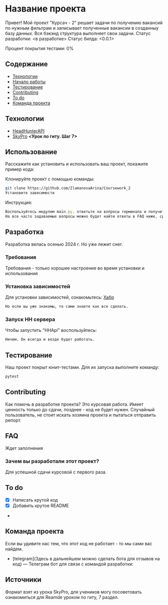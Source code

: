 # Название проекта
Привет! Мой проект "Курсач - 2" решает задачи по получению вакансий по 
нужным фильтрам и записывает полученные вакансии в созданныу базу данных. 
Вся бэкэнд структура выполняет свои задачи. 
Статус разработки: <в разработке>
Статус билда: <0.0.1>

Процент покрытия тестами: 0%

## Содержание
- [Технологии](#технологии)
- [Начало работы](#начало-работы)
- [Тестирование](#тестирование)
- [Contributing](#contributing)
- [To do](#to-do)
- [Команда проекта](#команда-проекта)

## Технологии
- [HeadHunterAPI](https://dev.hh.ru/?ysclid=m39tdq9ftw904944859)
- [SkyPro](https://my.sky.pro/student-cabinet/stream-lesson/135680/theory/7) **<Урок по гиту. Шаг 7>**

## Использование
Расскажите как установить и использовать ваш проект, покажите пример кода:

Клонируйте проект с помощью команды:
```sh
git clone https://github.com/IlamanovaArina/Coursework_2
Установите зависимости
```


Инструкция:
```typescript
Воспользуйтесь модулем main.py, ответьте на вопросы терминала и получите результат.
На все часто задаваемые вопросы можно будет найти ответы в FAQ ниже, сразу по мере появления.
```

## Разработка
Разработка велась осенью 2024 г. 
Но уже лежит снег.

### Требования
Требования - только хорошее настроение во время установки и использования

### Установка зависимостей
Для установки зависимостей, ознакомьтесь: [Хабр](https://habr.com/ru/articles/593529/)
```sh
Но если вы уже знакомы, то сами знаете как все сделать.
```

### Запуск HH сервера
Чтобы запустить "HHApi" воспользуйтесь:
```sh
Ничем. Он всегда и везде будет работать.
```

## Тестирование
Наш проект покрыт юнит-тестами. Для их запуска выполните команду:
```sh
pytest
```

## Contributing
Как помочь в разработке проекта? Это курсовая работа. Имеет ценность только до сдачи, позднее - код не будет нужен.
Случайный пользователь, не стоит искать хозяина проекта и пытаться отправить репорт.

## FAQ 
Ждет заполнения

### Зачем вы разработали этот проект?
Для успешной сдачи курсовой с первого раза.

## To do
- [x] Написать крутой код
- [x] Добавить крутое README
- 
## Команда проекта
Если вы удивите нас тем, что этот код не работает - то мы сами вас найдем.

- [telegram](Здесь в дальнейшем можно сделать бота для отзывов на код) — Телеграм бот для связи с командой разработки: 

## Источники
Формат взят из урока SkyPro,
для учеников могу посоветовать ознакомиться для Reamde уроком по гиту, 7 раздел.